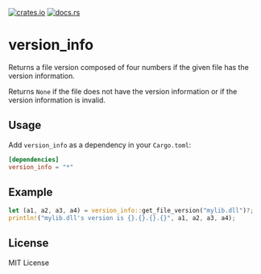 [![crates.io](https://img.shields.io/crates/v/version_info.svg)](https://crates.io/crates/version_info)
[![docs.rs](https://docs.rs/version_info/badge.svg)](https://docs.rs/version_info/)

# version_info

Returns a file version composed of four numbers if the given file has the version information.

Returns `None` if the file does not have the version information or if the version information is invalid.

## Usage

Add `version_info` as a dependency in your `Cargo.toml`:

```toml
[dependencies]
version_info = "*"
```

## Example

```rust
let (a1, a2, a3, a4) = version_info::get_file_version("mylib.dll")?;
println!("mylib.dll's version is {}.{}.{}.{}", a1, a2, a3, a4);
```

## License

MIT License
